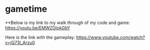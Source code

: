 # gametime
**Below is my link to my walk through of my code and game:
https://youtu.be/EMWZGlokGbY

Here is the link with the gameplay: 
https://www.youtube.com/watch?v=jQ73l_Arzu0
